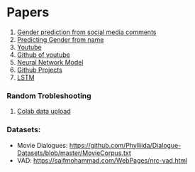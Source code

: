 # Papers

1. [Gender prediction from social media comments](https://www.researchgate.net/publication/336444842_Gender_Prediction_From_Social_Media_Comments_With_Artificial_Intelligence)
2. [Predicting Gender from name](https://towardsdatascience.com/predicting-gender-from-name-caf82b9ae9a9)
3. [Youtube](https://www.youtube.com/watch?v=ETVtJe_tvLo)
4. [Github of youtube](https://github.com/Jcharis/Python-Machine-Learning/blob/master/Gender%20Classification%20With%20%20Machine%20Learning/Gender%20Classification%20of%20Names%20With%20Machine%20Learning.ipynb)
5. [Neural Network Model](https://github.com/leophagus/Machine-Learning-Gender-from-Name)
6. [Github Projects](https://github.com/topics/gender-from-name)
7. [LSTM](https://github.com/ksdkamesh99/Ling-Gender/blob/master/model.ipynb)


### Random Trobleshooting
1. [Colab data upload](https://stackoverflow.com/questions/49360888/google-colab-is-very-slow-compared-to-my-pc#:~:text=Colab%20provides%2025GB%20RAM%20%2Cso,'%2Fcontent'%20or%20google%20drive.)



### Datasets:
- Movie Dialogues: https://github.com/Phylliida/Dialogue-Datasets/blob/master/MovieCorpus.txt
- VAD: https://saifmohammad.com/WebPages/nrc-vad.html
